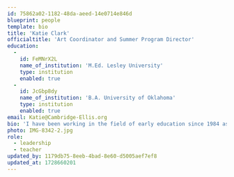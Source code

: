 ```yaml
---
id: 75862a02-1182-48da-aeed-14e0714e846d
blueprint: people
template: bio
title: 'Katie Clark'
officialtitle: 'Art Coordinator and Summer Program Director'
education:
  -
    id: FeMNrX2L
    name_of_institution: 'M.Ed. Lesley University'
    type: institution
    enabled: true
  -
    id: JcGbp8dy
    name_of_institution: 'B.A. University of Oklahoma'
    type: institution
    enabled: true
email: Katie@Cambridge-Ellis.org
bio: 'I have been working in the field of early education since 1984 as a teacher, director, and literacy-based creative movement specialist. Since 2009, I have been the Arts Coordinator at Cambridge-Ellis School and am now integrating all of my experiences to design, teach, and oversee a creative and enriching arts program for children ages two to five years. My work is well suited to my lifestyle as I enjoy visiting museums, listening to music, attending dance performances, and staying current on the latest children’s picture books.'
photo: IMG-8342-2.jpg
role:
  - leadership
  - teacher
updated_by: 1179db75-8eeb-4bad-8e60-d5005aef7ef8
updated_at: 1728660201
---
```

